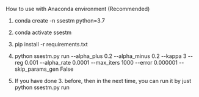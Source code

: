 How to use with Anaconda environment (Recommended)

1. conda create -n ssestm python=3.7

2. conda activate ssestm

3. pip install -r requirements.txt

3. python ssestm.py run --alpha_plus 0.2 --alpha_minus 0.2 --kappa 3
                 --reg 0.001 --alpha_rate 0.0001 --max_iters 1000 --error 0.000001 --skip_params_gen False
                 
4. If you have done 3. before, then in the next time, you can run it by just 
python ssestm.py run
